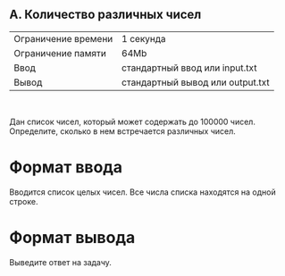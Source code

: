 ## A. Количество различных чисел

|                     |           |
|---------------------|-----------|
| Ограничение времени | 1 секунда |
| Ограничение памяти  | 64Mb      |
| Ввод                | стандартный ввод или input.txt  |
| Вывод               | стандартный вывод или output.txt |

<br>

Дан список чисел, который может содержать до 100000 чисел. Определите, сколько в нем встречается различных чисел.

# Формат ввода

Вводится список целых чисел. Все числа списка находятся на одной строке.

# Формат вывода

Выведите ответ на задачу.

